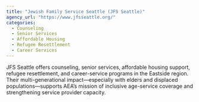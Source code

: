 ```yaml
---
title: "Jewish Family Service Seattle (JFS Seattle)"
agency_url: "https://www.jfsseattle.org/"
categories:
  - Counseling
  - Senior Services
  - Affordable Housing
  - Refugee Resettlement
  - Career Services
---
```

JFS Seattle offers counseling, senior services, affordable housing support, refugee resettlement, and career-service programs in the Eastside region. Their multi-generational impact—especially with elders and displaced populations—supports AEA’s mission of inclusive age-service coverage and strengthening service provider capacity.
